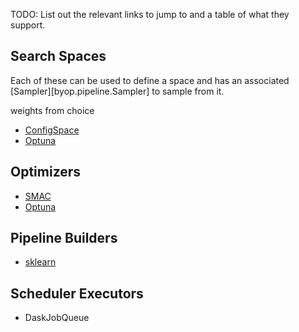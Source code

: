 TODO: List out the relevant links to jump to and a table of what they
support.

## Search Spaces
Each of these can be used to define a space and has an associated
[Sampler][byop.pipeline.Sampler] to sample from it.

weights from choice

* [ConfigSpace](./configspace)
* [Optuna](./optuna)

## Optimizers

* [SMAC](./smac)
* [Optuna](./optuna)

## Pipeline Builders

* [sklearn](./sklearn)

## Scheduler Executors

* DaskJobQueue
